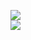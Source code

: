 [![](https://img.shields.io/badge/Made%20With-Github%20Spray-lightgrey.svg?style=for-the-badge&logo=github)](https://github.com/Annihil/github-spray#255)  
[![](https://i.imgur.com/2DrTn0Z.gif)](https://github.com/Annihil/github-spray)